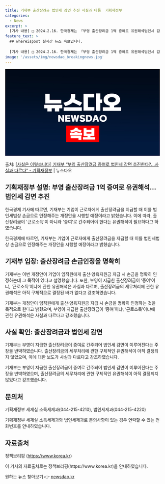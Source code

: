 ```yaml
---
title: 기재부 출산장려금 법인세 감면 추진 사실과 다름  기획재정부
categories:
  - News
excerpt: >
  [기사 내용] □ 2024.2.16. 한국경제는 「부영 출산장려금 1억 증여로 유권해석법인세 감면 추진」 기…
feature_text: >
  ## whereispost 실시간 뉴스 속보입니다.

  [기사 내용] □ 2024.2.16. 한국경제는 「부영 출산장려금 1억 증여로 유권해석법인세 감면 추진」 기…
image: '/assets/img/newsdao_breakingnews.jpg'
---
```


![뉴스다오 속보](/assets/img/newsdao_breakingnews.jpg)

<p>출처: <a href="https://newsdao.kr/3178" rel="dofollow">[사실은 이렇습니다] 기재부 “부영 출산장려금 증여로 법인세 감면 추진한다?…사실과 다르다” - 기획재정부</a> | 뉴스다오</p>

<h2 data-ke-size="size26">기획재정부 설명: 부영 출산장려금 1억 증여로 유권해석…법인세 감면 추진</h2>
한국경제 기사에 따르면, 기재부는 기업이 근로자에게 출산장려금을 지급할 때 이를 법인세법상 손금으로 인정해주는 개정안을 시행할 예정이라고 밝혔습니다. 이에 따라, 출산장려금이 '근로소득'이 아니라 '증여'로 간주되어야 한다는 유권해석이 필요하다고 하였습니다. 

<p data-ke-size="size16">
한국경제에 따르면, 기재부는 기업이 근로자에게 출산장려금을 지급할 때 이를 법인세법상 손금으로 인정해주는 개정안을 시행할 예정이라고 밝혔습니다.
</p>

<h2 data-ke-size="size24">기재부 입장: 출산장려금 손금인정을 명확히</h2>
기재부는 이번 개정안이 기업이 임직원에게 출산·양육지원금 지급 시 손금을 명확히 인정하는데 그 목적이 있다고 설명했습니다. 또한, 부영이 지급한 출산장려금이 ‘증여’이냐, ‘근로소득’이냐에 관한 유권해석은 사실과 다르며, 출산장려금의 세무처리에 관한 유권해석은 아직 구체적으로 결정된 바가 없다고 강조하였습니다.

<p data-ke-size="size16">
기재부는 개정안이 임직원에게 출산·양육지원금 지급 시 손금을 명확히 인정하는 것을 목적으로 한다고 밝혔으며, 부영이 지급한 출산장려금이 ‘증여’이냐, ‘근로소득’이냐에 관한 유권해석은 사실과 다르다고 강조했습니다.
</p>

<h2 data-ke-size="size24">사실 확인: 출산장려금과 법인세 감면</h2>
기재부는 부영이 지급한 출산장려금이 증여로 간주되어 법인세 감면이 이루어진다는 주장을 반박하였습니다. 출산장려금의 세무처리에 관한 구체적인 유권해석이 아직 결정되지 않았으며, 이에 대한 보도가 사실과 다르다고 강조하였습니다.

<p data-ke-size="size16">
기재부는 부영이 지급한 출산장려금이 증여로 간주되어 법인세 감면이 이루어진다는 주장을 반박하였으며, 출산장려금의 세무처리에 관한 구체적인 유권해석이 아직 결정되지 않았다고 강조했습니다.
</p>

<h2 data-ke-size="size24">문의처</h2>
기획재정부 세제실 소득세제과(044-215-4210), 법인세제과(044-215-4220)

<p data-ke-size="size16">
기획재정부 세제실 소득세제과와 법인세제과로 문의사항이 있는 경우 연락할 수 있는 전화번호를 안내하였습니다.
</p>

<h2 data-ke-size="size24">자료출처</h2>
정책브리핑 (<a href="https://https://www.korea.kr">https://www.korea.kr</a>)

<p data-ke-size="size16">
이 기사의 자료출처로는 정책브리핑(https://www.korea.kr)을 안내하였습니다.
</p> 

원하는 뉴스 찾아보기 👉 <a href="https://newsdao.kr" rel="dofollow">newsdao.kr</a>


